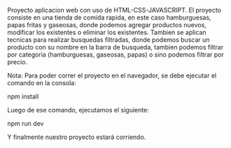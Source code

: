 Proyecto aplicacion web con uso de HTML-CSS-JAVASCRIPT.
El proyecto consiste en una tienda de comida rapida, en este caso
hamburguesas, papas fritas y gaseosas, donde podemos agregar productos
nuevos, modificar los existentes o eliminar los existentes. 
Tambien se aplican tecnicas para realizar busquedas filtradas, donde
podemos buscar un producto con su nombre en la barra de busqueda, tambien
podemos filtrar por categoria (hamburguesas, gaseosas, papas) o sino podemos filtrar
por precio.


Nota: Para poder correr el proyecto en el navegador, se debe ejecutar el comando en la consola:


npm install


Luego de ese comando, ejecutamos el siguiente:


npm run dev


Y finalmente nuestro proyecto estará corriendo.
